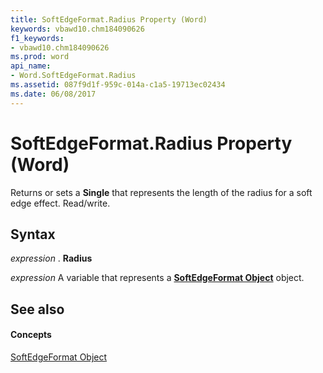 ```yaml
---
title: SoftEdgeFormat.Radius Property (Word)
keywords: vbawd10.chm184090626
f1_keywords:
- vbawd10.chm184090626
ms.prod: word
api_name:
- Word.SoftEdgeFormat.Radius
ms.assetid: 087f9d1f-959c-014a-c1a5-19713ec02434
ms.date: 06/08/2017
---
```



# SoftEdgeFormat.Radius Property (Word)

Returns or sets a  **Single** that represents the length of the radius for a soft edge effect. Read/write.


## Syntax

 _expression_ . **Radius**

 _expression_ A variable that represents a **[SoftEdgeFormat Object](softedgeformat-object-word.md)** object.


## See also


#### Concepts


[SoftEdgeFormat Object](softedgeformat-object-word.md)

